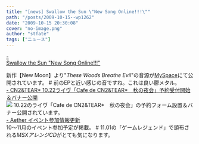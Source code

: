 ```yaml
---
title: "[news] Swallow the Sun \"New Song Online!!!\""
path: "/posts/2009-10-15--wp1262"
date: "2009-10-15 20:30:08"
cover: "no-image.png"
author: "stfate"
tags: ["ニュース"]
---
```


<style type="text/css">
<!--
p {white-space: pre-wrap};
-->
</style>

<a class="topics" href="http://www.swallowthesun.net/site/" target="_blank">- Swallow the Sun "New Song Online!!!"</a>
<div class="news">新作【New Moon】より"<em>These Woods Breathe Evil</em>"の音源が<a href="http://www.myspace.com/swallowthesundoom">MySpace</a>にて公開されています。
# 前のEPと近い感じの音ですね。これは良い鬱メタル。</div>
<a class="topics" href="http://mure.sakura.ne.jp/yakai/" target="_blank">- CN2&TEAR* 10.22ライヴ「Cafe de CN2&TEAR*　秋の夜会」予約受付開始＆バナー公開</a>
<div class="news"><a href="http://mure.sakura.ne.jp/yakai/"><img src="http://mure.sakura.ne.jp/yakai/banana.jpg"></a>
10.22のライヴ「Cafe de CN2&TEAR*　秋の夜会」の予約フォーム設置＆バナー公開されています。</div>
<a class="topics" href="http://www.lkjp.net/" target="_blank">- Aether イベント参加情報更新</a>
<div class="news">10～11月のイベント参加予定が掲載。
# 11.01の「ゲームレジェンド」で頒布される<em>MSXアレンジCD</em>がとても気になります。</div>